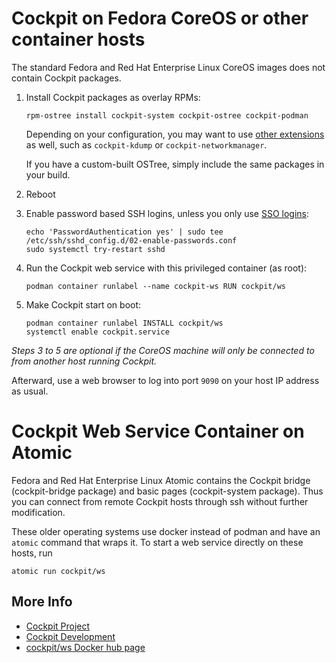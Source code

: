 # Cockpit on Fedora CoreOS or other container hosts

The standard Fedora and Red Hat Enterprise Linux CoreOS images does not contain
Cockpit packages.

1. Install Cockpit packages as overlay RPMs:
   ```
   rpm-ostree install cockpit-system cockpit-ostree cockpit-podman
   ```

   Depending on your configuration, you may want to use
   [other extensions](https://apps.fedoraproject.org/packages/s/cockpit-) as
   well, such as `cockpit-kdump` or `cockpit-networkmanager`.

   If you have a custom-built OSTree, simply include the same packages in your build.

2. Reboot

3. Enable password based SSH logins, unless you only use [SSO logins](https://cockpit-project.org/guide/latest/sso.html):
   ```
   echo 'PasswordAuthentication yes' | sudo tee /etc/ssh/sshd_config.d/02-enable-passwords.conf
   sudo systemctl try-restart sshd
   ```

4. Run the Cockpit web service with this privileged container (as root):
   ```
   podman container runlabel --name cockpit-ws RUN cockpit/ws
   ```

5. Make Cockpit start on boot:
   ```
   podman container runlabel INSTALL cockpit/ws
   systemctl enable cockpit.service
   ```

_Steps 3 to 5 are optional if the CoreOS machine will only be connected to from another host running Cockpit._

Afterward, use a web browser to log into port `9090` on your host IP address as usual.

# Cockpit Web Service Container on Atomic

Fedora and Red Hat Enterprise Linux Atomic contains the Cockpit bridge (cockpit-bridge package) and basic pages (cockpit-system package). Thus you can connect from remote Cockpit hosts through ssh without further modification.

These older operating systems use docker instead of podman and have an `atomic` command that wraps it. To start a web service directly on these hosts, run
```
atomic run cockpit/ws
```

## More Info

 * [Cockpit Project](https://cockpit-project.org)
 * [Cockpit Development](https://github.com/cockpit-project/cockpit)
 * [cockpit/ws Docker hub page](https://hub.docker.com/r/cockpit/ws)
